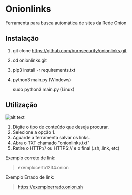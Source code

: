# Onionlinks
Ferramenta para busca automática de sites da Rede Onion

## Instalação

1. git clone https://github.com/burnsecurity/onionlinks.git
2. cd onionlinks.git
3. pip3 install -r requirements.txt
4. python3 main.py (Windows) 
   
   sudo python3 main.py (Linux)

## Utilização
![alt text](https://i.imgur.com/B73ZXhy.png)

1. Digite o tipo de conteúdo que deseja procurar.
2. Selecione a opção 1.
3. Aguarde a ferramenta salvar os links.
4. Abra o TXT chamado "onionlinks.txt"
5. Retire o HTTP:// ou HTTPS:// e o final (.sh,.link, etc)
  
  Exemplo correto de link:
   > exemplocerto1234.onion
  
  Exemplo Errado de link:
   > https://exemploerrado.onion.sh
